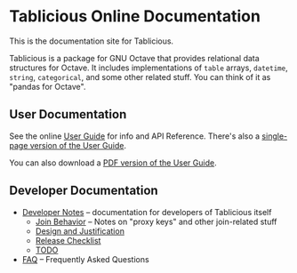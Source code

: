 # Tablicious Online Documentation

This is the documentation site for Tablicious.

Tablicious is a package for GNU Octave that provides relational data structures for Octave. It includes implementations of `table` arrays, `datetime`, `string`, `categorical`, and some other related stuff. You can think of it as "pandas for Octave".

## User Documentation

See the online [User Guide](user-guide/html/index.html) for info and API Reference. There's also a [single-page version of the User Guide](user-guide/tablicious.html).

You can also download a [PDF version of the User Guide](user-guide/tablicious.pdf).

## Developer Documentation

* [Developer Notes](Developer-Notes.html) – documentation for developers of Tablicious itself
  * [Join Behavior](Join-Behavior.html) – Notes on "proxy keys" and other join-related stuff
  * [Design and Justification](Design-and-Justification.html)
  * [Release Checklist](Release-Checklist.html)
  * [TODO](TODO.html)
* [FAQ](FAQ.html) – Frequently Asked Questions
